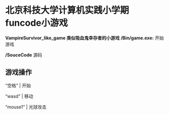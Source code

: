 # 北京科技大学计算机实践小学期funcode小游戏
**VampireSurvivor_like_game 类似吸血鬼幸存者的小游戏**
**/Bin/game.exe:** 开始游戏

**/SouceCode** 源码

## 游戏操作
“空格” | 开始

“wasd” | 移动

“mouse1” | 光球攻击

